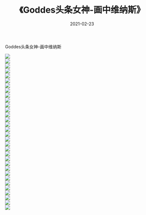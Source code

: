 ﻿---
layout: post
title:  《Goddes头条女神-画中维纳斯》
date:   2021-02-23
img: http://img.660000.xyz/Sharelink/网络美图/2021/Goddes头条女神-画中维纳斯/000.jpg
categories: [美女, 清纯, 唯美]
---

Goddes头条女神-画中维纳斯

  ![](http://img.660000.xyz/Sharelink/网络美图/2021/Goddes头条女神-画中维纳斯/001.jpg) <br> ![](http://img.660000.xyz/Sharelink/网络美图/2021/Goddes头条女神-画中维纳斯/002.jpg) <br> ![](http://img.660000.xyz/Sharelink/网络美图/2021/Goddes头条女神-画中维纳斯/003.jpg) <br> ![](http://img.660000.xyz/Sharelink/网络美图/2021/Goddes头条女神-画中维纳斯/004.jpg) <br> ![](http://img.660000.xyz/Sharelink/网络美图/2021/Goddes头条女神-画中维纳斯/005.jpg) <br> ![](http://img.660000.xyz/Sharelink/网络美图/2021/Goddes头条女神-画中维纳斯/006.jpg) <br> ![](http://img.660000.xyz/Sharelink/网络美图/2021/Goddes头条女神-画中维纳斯/007.jpg) <br> ![](http://img.660000.xyz/Sharelink/网络美图/2021/Goddes头条女神-画中维纳斯/008.jpg) <br> ![](http://img.660000.xyz/Sharelink/网络美图/2021/Goddes头条女神-画中维纳斯/009.jpg) <br> ![](http://img.660000.xyz/Sharelink/网络美图/2021/Goddes头条女神-画中维纳斯/010.jpg) <br> ![](http://img.660000.xyz/Sharelink/网络美图/2021/Goddes头条女神-画中维纳斯/011.jpg) <br> ![](http://img.660000.xyz/Sharelink/网络美图/2021/Goddes头条女神-画中维纳斯/012.jpg) <br> ![](http://img.660000.xyz/Sharelink/网络美图/2021/Goddes头条女神-画中维纳斯/013.jpg) <br> ![](http://img.660000.xyz/Sharelink/网络美图/2021/Goddes头条女神-画中维纳斯/014.jpg) <br> ![](http://img.660000.xyz/Sharelink/网络美图/2021/Goddes头条女神-画中维纳斯/015.jpg) <br> ![](http://img.660000.xyz/Sharelink/网络美图/2021/Goddes头条女神-画中维纳斯/016.jpg) <br> ![](http://img.660000.xyz/Sharelink/网络美图/2021/Goddes头条女神-画中维纳斯/017.jpg) <br> ![](http://img.660000.xyz/Sharelink/网络美图/2021/Goddes头条女神-画中维纳斯/018.jpg) <br> ![](http://img.660000.xyz/Sharelink/网络美图/2021/Goddes头条女神-画中维纳斯/019.jpg) <br> ![](http://img.660000.xyz/Sharelink/网络美图/2021/Goddes头条女神-画中维纳斯/020.jpg) <br> ![](http://img.660000.xyz/Sharelink/网络美图/2021/Goddes头条女神-画中维纳斯/021.jpg) <br> ![](http://img.660000.xyz/Sharelink/网络美图/2021/Goddes头条女神-画中维纳斯/022.jpg) <br> ![](http://img.660000.xyz/Sharelink/网络美图/2021/Goddes头条女神-画中维纳斯/023.jpg) <br> ![](http://img.660000.xyz/Sharelink/网络美图/2021/Goddes头条女神-画中维纳斯/024.jpg) <br> ![](http://img.660000.xyz/Sharelink/网络美图/2021/Goddes头条女神-画中维纳斯/025.jpg) <br> ![](http://img.660000.xyz/Sharelink/网络美图/2021/Goddes头条女神-画中维纳斯/026.jpg) <br> ![](http://img.660000.xyz/Sharelink/网络美图/2021/Goddes头条女神-画中维纳斯/027.jpg) <br> ![](http://img.660000.xyz/Sharelink/网络美图/2021/Goddes头条女神-画中维纳斯/028.jpg) <br> ![](http://img.660000.xyz/Sharelink/网络美图/2021/Goddes头条女神-画中维纳斯/029.jpg) <br> ![](http://img.660000.xyz/Sharelink/网络美图/2021/Goddes头条女神-画中维纳斯/030.jpg) <br> ![](http://img.660000.xyz/Sharelink/网络美图/2021/Goddes头条女神-画中维纳斯/031.jpg) <br> ![](http://img.660000.xyz/Sharelink/网络美图/2021/Goddes头条女神-画中维纳斯/032.jpg) <br>